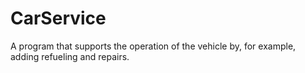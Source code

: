# CarService
 A program that supports the operation of the vehicle by, for example, adding refueling and repairs.
